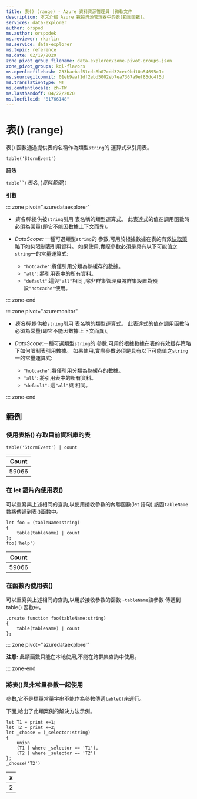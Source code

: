 ```yaml
---
title: 表() (range) - Azure 資料資源管理員 |微軟文件
description: 本文介紹 Azure 數據資源管理器中的表(範圍函數)。
services: data-explorer
author: orspod
ms.author: orspodek
ms.reviewer: rkarlin
ms.service: data-explorer
ms.topic: reference
ms.date: 02/19/2020
zone_pivot_group_filename: data-explorer/zone-pivot-groups.json
zone_pivot_groups: kql-flavors
ms.openlocfilehash: 233baebaf51cdc8b07cdd32cec9bd10a54695c1c
ms.sourcegitcommit: 01eb9aaf1df2ebd5002eb7ea7367a9ef85dc4f5d
ms.translationtype: MT
ms.contentlocale: zh-TW
ms.lasthandoff: 04/22/2020
ms.locfileid: "81766148"
---
```

# <a name="table-scope-function"></a>表() (range)

表() 函數通過提供表的名稱作為類型`string`的 運算式來引用表。

```kusto
table('StormEvent')
```

**語法**

`table``(`*表名*`,`(*資料範圍*)`)`

**引數**

::: zone pivot="azuredataexplorer"

* *表名稱*:提供被`string`引用 表名稱的類型運算式。 此表達式的值在調用函數時必須為常量(即它不能因數據上下文而異)。

* *DataScope:* 一種可選類型`string`的 參數,可用於根據數據在表的有效[快取策略](../management/cachepolicy.md)下如何限制表引用資料。 如果使用,實際參數必須是具有以下可能值之`string`一的常量運算式:

    - `"hotcache"`:將僅引用分類為熱緩存的數據。
    - `"all"`: 將引用表中的所有資料。
    - `"default"`:這與`"all"`相同 ,除非群集管理員將群集設置為預設`"hotcache"`使用。

::: zone-end

::: zone pivot="azuremonitor"

* *表名稱*:提供被`string`引用 表名稱的類型運算式。 此表達式的值在調用函數時必須為常量(即它不能因數據上下文而異)。

* *DataScope*:一種可選類型`string`的 參數,可用於根據數據在表的有效緩存策略下如何限制表引用數據。 如果使用,實際參數必須是具有以下可能值之`string`一的常量運算式:

    - `"hotcache"`:將僅引用分類為熱緩存的數據。
    - `"all"`: 將引用表中的所有資料。
    - `"default"`: 這`"all"`與 相同。

::: zone-end

## <a name="examples"></a>範例

### <a name="use-table-to-access-table-of-the-current-database"></a>使用表格() 存取目前資料庫的表

```kusto
table('StormEvent') | count
```

|Count|
|---|
|59066|

### <a name="use-table-inside-let-statements"></a>在 let 語片內使用表()

可以重寫與上述相同的查詢,以使用接收參數的內聯函數(let 語句),該函`tableName`數將傳遞到表()函數中。

```kusto
let foo = (tableName:string)
{
    table(tableName) | count
};
foo('help')
```

|Count|
|---|
|59066|

### <a name="use-table-inside-functions"></a>在函數內使用表()

可以重寫與上述相同的查詢,以用於接收參數的函數 -`tableName`該參數 傳遞到 table() 函數中。

```kusto
.create function foo(tableName:string)
{
    table(tableName) | count
};
```

::: zone pivot="azuredataexplorer"

**注意:** 此類函數只能在本地使用,不能在跨群集查詢中使用。

::: zone-end

### <a name="use-table-with-non-constant-parameter"></a>將表()與非常量參數一起使用

參數,它不是標量常量字串不能作為參數傳遞`table()`來運行。

下面,給出了此類案例的解決方法示例。

```kusto
let T1 = print x=1;
let T2 = print x=2;
let _choose = (_selector:string)
{
    union
    (T1 | where _selector == 'T1'),
    (T2 | where _selector == 'T2')
};
_choose('T2')

```

|x|
|---|
|2|

